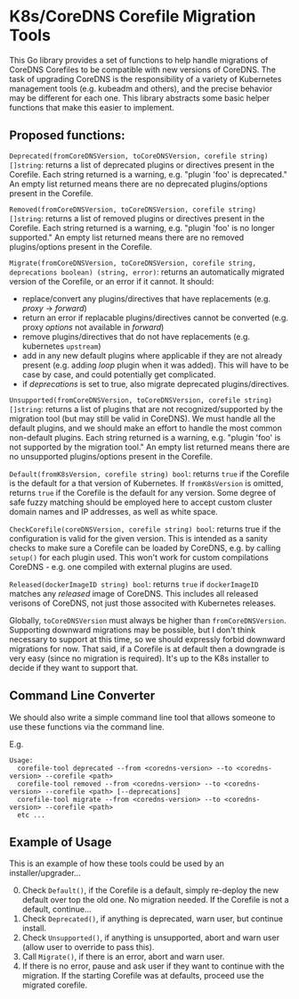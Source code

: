 # K8s/CoreDNS Corefile Migration Tools

This Go library provides a set of functions to help handle migrations of CoreDNS Corefiles to be compatible with new versions of CoreDNS.  The task of upgrading CoreDNS is the responsibility of a variety of Kubernetes management tools (e.g. kubeadm and others), and the precise behavior may be different for each one.  This library abstracts some basic helper functions that make this easier to implement.

## Proposed functions:

`Deprecated(fromCoreDNSVersion, toCoreDNSVersion, corefile string) []string`: returns a list of deprecated plugins or directives present in the Corefile. Each string returned is a warning, e.g. "plugin 'foo' is deprecated." An empty list returned means there are no deprecated plugins/options present in the Corefile.

`Removed(fromCoreDNSVersion, toCoreDNSVersion, corefile string) []string`: returns a list of removed plugins or directives present in the Corefile. Each string returned is a warning, e.g. "plugin 'foo' is no longer supported." An empty list returned means there are no removed plugins/options present in the Corefile.

`Migrate(fromCoreDNSVersion, toCoreDNSVersion, corefile string, deprecations boolean) (string, error)`: returns an automatically migrated version of the Corefile, or an error if it cannot. It should:
  * replace/convert any plugins/directives that have replacements (e.g. _proxy_ -> _forward_)
  * return an error if replacable plugins/directives cannot be converted (e.g. proxy _options_ not available in _forward_)
  * remove plugins/directives that do not have replacements (e.g. kubernetes `upstream`)
  * add in any new default plugins where applicable if they are not already present (e.g. adding _loop_ plugin when it was added).  This will have to be case by case, and could potentially get complicated.
  * if _deprecations_ is set to true, also migrate deprecated plugins/directives.

`Unsupported(fromCoreDNSVersion, toCoreDNSVersion, corefile string) []string`: returns a list of plugins that are not recognized/supported by the migration tool (but may still be valid in CoreDNS).  We must handle all the default plugins, and we should make an effort to handle the most common non-default plugins. Each string returned is a warning, e.g. "plugin 'foo' is not supported by the migration tool." An empty list returned means there are no unsupported plugins/options present in the Corefile.

`Default(fromK8sVersion, corefile string) bool`: returns `true` if the Corefile is the default for a that version of Kubernetes.  If `fromK8sVersion` is omitted, returns `true` if the Corefile is the default for any version.  Some degree of safe fuzzy matching should be employed here to accept custom cluster domain names and IP addresses, as well as white space.

`CheckCorefile(coreDNSVersion, corefile string) bool`: returns true if the configuration is valid for the given version.  This is intended as a sanity checks to make sure a Corefile can be loaded by CoreDNS, e.g. by calling `setup()` for each plugin used.  This won't work for custom compilations CoreDNS - e.g. one compiled with external plugins are used.

`Released(dockerImageID string) bool`: returns `true` if `dockerImageID` matches any _released_ image of CoreDNS. This includes all released verisons of CoreDNS, not just those associted with Kubernetes releases. 

Globally, `toCoreDNSVersion` must always be higher than `fromCoreDNSVersion`.  Supporting downward migrations may be possible, but I don't think necessary to support at this time, so we should expressly forbid downward migrations for now.  That said, if a Corefile is at default then a downgrade is very easy (since no migration is required). It's up to the K8s installer to decide if they want to support that.


## Command Line Converter

We should also write a simple command line tool that allows someone to use these functions via the command line.

E.g.

```
Usage:
  corefile-tool deprecated --from <coredns-version> --to <coredns-version> --corefile <path>
  corefile-tool removed --from <coredns-version> --to <coredns-version> --corefile <path> [--deprecations]
  corefile-tool migrate --from <coredns-version> --to <coredns-version> --corefile <path>
  etc ...
```

## Example of Usage

This is an example of how these tools could be used by an installer/upgrader... 

0. Check `Default()`, if the Corefile is a default, simply re-deploy the new default over top the old one. No migration needed. If the Corefile is not a default, continue...
1. Check `Deprecated()`, if anything is deprecated, warn user, but continue install. 
2. Check `Unsupported()`, if anything is unsupported, abort and warn user (allow user to override to pass this).
3. Call `Migrate()`, if there is an error, abort and warn user.
4. If there is no error, pause and ask user if they want to continue with the migration.  If the starting Corefile was at defaults, proceed use the migrated corefile.



